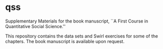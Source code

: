 # qss
Supplementary Materials for the book manuscript, ``A First Course in Quantitative Social Science.''

This repository contains the data sets and Swirl exercises for some of the chapters.  The book manuscript is available upon request. 
